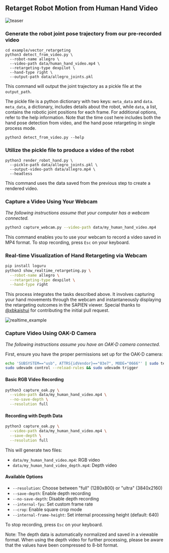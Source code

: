 ## Retarget Robot Motion from Human Hand Video

![teaser](teaser.webp)

### Generate the robot joint pose trajectory from our pre-recorded video

```shell
cd example/vector_retargeting
python3 detect_from_video.py \
  --robot-name allegro \
  --video-path data/human_hand_video.mp4 \
  --retargeting-type dexpilot \
  --hand-type right \
  --output-path data/allegro_joints.pkl 
```

This command will output the joint trajectory as a pickle file at the `output_path`.

The pickle file is a python dictionary with two keys: `meta_data` and `data`. `meta_data`, a dictionary, includes
details about the robot, while `data`, a list, contains the robotic joint positions for each frame. For additional
options, refer to the help information. Note that the time cost here includes both the hand pose detection from video,
and the hand pose retargeting in single process mode.

```shell
python3 detect_from_video.py --help
```

### Utilize the pickle file to produce a video of the robot

```shell
python3 render_robot_hand.py \
  --pickle-path data/allegro_joints.pkl \
  --output-video-path data/allegro.mp4 \
  --headless
```

This command uses the data saved from the previous step to create a rendered video.

### Capture a Video Using Your Webcam

*The following instructions assume that your computer has a webcam connected.*

```bash
python3 capture_webcam.py --video-path data/my_human_hand_video.mp4
```

This command enables you to use your webcam to record a video saved in MP4 format. To stop recording, press `Esc` on your
keyboard.

### Real-time Visualization of Hand Retargeting via Webcam

```bash
pip install loguru
python3 show_realtime_retargeting.py \
  --robot-name allegro \
  --retargeting-type dexpilot \
  --hand-type right 
```

This process integrates the tasks described above. It involves capturing your hand movements through the webcam and
instantaneously displaying the retargeting outcomes in the SAPIEN viewer. Special thanks
to [@xbkaishui](https://github.com/xbkaishui) for contributing the initial pull request.

![realtime_example](data/realtime_example.webp)


### Capture Video Using OAK-D Camera

*The following instructions assume you have an OAK-D camera connected.*

First, ensure you have the proper permissions set up for the OAK-D camera:
```bash
echo 'SUBSYSTEM=="usb", ATTRS{idVendor}=="03e7", MODE="0666"' | sudo tee /etc/udev/rules.d/80-movidius.rules
sudo udevadm control --reload-rules && sudo udevadm trigger
```

#### Basic RGB Video Recording
```bash
python3 capture_oak.py \
  --video-path data/my_human_hand_video.mp4 \
  --no-save-depth \
  --resolution full
```

#### Recording with Depth Data
```bash
python3 capture_oak.py \
  --video-path data/my_human_hand_video.mp4 \
  --save-depth \
  --resolution full
```
This will generate two files:
- `data/my_human_hand_video.mp4`: RGB video
- `data/my_human_hand_video_depth.mp4`: Depth video

#### Available Options
- `--resolution`: Choose between "full" (1280x800) or "ultra" (3840x2160)
- `--save-depth`: Enable depth recording
- `--no-save-depth`: Disable depth recording
- `--internal-fps`: Set custom frame rate
- `--crop`: Enable square crop mode
- `--internal-frame-height`: Set internal processing height (default: 640)

To stop recording, press `Esc` on your keyboard.

Note: The depth data is automatically normalized and saved in a viewable format. When using the depth video for further processing, please be aware that the values have been compressed to 8-bit format.


